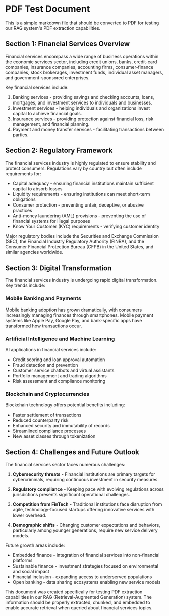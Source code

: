 # PDF Test Document

This is a simple markdown file that should be converted to PDF for testing our RAG system's PDF extraction capabilities.

## Section 1: Financial Services Overview

Financial services encompass a wide range of business operations within the economic services sector, including credit unions, banks, credit-card companies, insurance companies, accounting firms, consumer-finance companies, stock brokerages, investment funds, individual asset managers, and government-sponsored enterprises.

Key financial services include:

1. Banking services - providing savings and checking accounts, loans, mortgages, and investment services to individuals and businesses.
2. Investment services - helping individuals and organizations invest capital to achieve financial goals.
3. Insurance services - providing protection against financial loss, risk management, and financial planning.
4. Payment and money transfer services - facilitating transactions between parties.

## Section 2: Regulatory Framework

The financial services industry is highly regulated to ensure stability and protect consumers. Regulations vary by country but often include requirements for:

- Capital adequacy - ensuring financial institutions maintain sufficient capital to absorb losses
- Liquidity requirements - ensuring institutions can meet short-term obligations
- Consumer protection - preventing unfair, deceptive, or abusive practices
- Anti-money laundering (AML) provisions - preventing the use of financial systems for illegal purposes
- Know Your Customer (KYC) requirements - verifying customer identity

Major regulatory bodies include the Securities and Exchange Commission (SEC), the Financial Industry Regulatory Authority (FINRA), and the Consumer Financial Protection Bureau (CFPB) in the United States, and similar agencies worldwide.

## Section 3: Digital Transformation

The financial services industry is undergoing rapid digital transformation. Key trends include:

### Mobile Banking and Payments

Mobile banking adoption has grown dramatically, with consumers increasingly managing finances through smartphones. Mobile payment systems like Apple Pay, Google Pay, and bank-specific apps have transformed how transactions occur.

### Artificial Intelligence and Machine Learning

AI applications in financial services include:

- Credit scoring and loan approval automation
- Fraud detection and prevention
- Customer service chatbots and virtual assistants
- Portfolio management and trading algorithms
- Risk assessment and compliance monitoring

### Blockchain and Cryptocurrencies

Blockchain technology offers potential benefits including:

- Faster settlement of transactions
- Reduced counterparty risk
- Enhanced security and immutability of records
- Streamlined compliance processes
- New asset classes through tokenization

## Section 4: Challenges and Future Outlook

The financial services sector faces numerous challenges:

1. **Cybersecurity threats** - Financial institutions are primary targets for cybercriminals, requiring continuous investment in security measures.

2. **Regulatory compliance** - Keeping pace with evolving regulations across jurisdictions presents significant operational challenges.

3. **Competition from FinTech** - Traditional institutions face disruption from agile, technology-focused startups offering innovative services with lower overhead.

4. **Demographic shifts** - Changing customer expectations and behaviors, particularly among younger generations, require new service delivery models.

Future growth areas include:

- Embedded finance - integration of financial services into non-financial platforms
- Sustainable finance - investment strategies focused on environmental and social impact
- Financial inclusion - expanding access to underserved populations
- Open banking - data sharing ecosystems enabling new service models

This document was created specifically for testing PDF extraction capabilities in our RAG (Retrieval-Augmented Generation) system. The information should be properly extracted, chunked, and embedded to enable accurate retrieval when queried about financial services topics. 